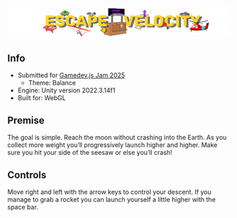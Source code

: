 ![escape_velocity](images/banner.png)

## Info
- Submitted for [Gamedev.js Jam 2025](https://itch.io/jam/gamedevjs-2025/rate/3505198) 
    - Theme: Balance
- Engine: Unity version 2022.3.14f1
- Built for: WebGL


## Premise
The goal is simple. Reach the moon without crashing into the Earth. As you collect more weight you’ll progressively launch higher and higher. Make sure you hit your side of the seesaw or else you’ll crash! 

## Controls
Move right and left with the arrow keys to control your descent. If you manage to grab a rocket you can launch yourself a little higher with the space bar.
